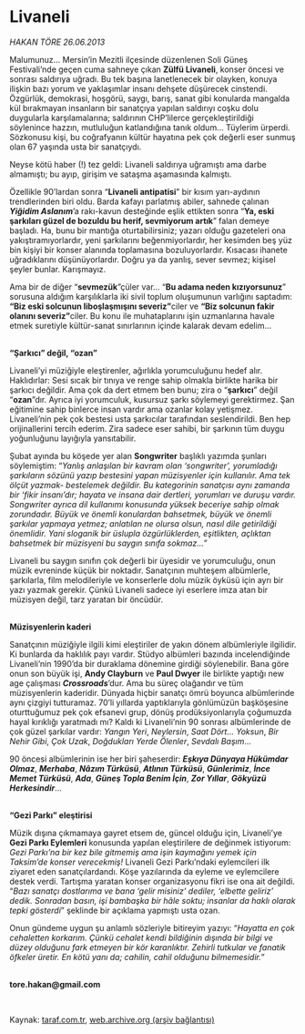 # Livaneli

*HAKAN TÖRE 26.06.2013*

<div class="yazi"><p>Malumunuz... Mersin’in Mezitli ilçesinde düzenlenen Soli Güneş Festivali’nde geçen cuma sahneye çıkan <b>Zülfü Livaneli</b>, konser öncesi ve sonrası saldırıya uğradı. Bu tek başına lanetlenecek bir olayken, konuya ilişkin bazı yorum ve yaklaşımlar insanı dehşete düşürecek cinstendi. Özgürlük, demokrasi, hoşgörü, saygı, barış, sanat gibi konularda mangalda kül bırakmayan insanların bir sanatçıya yapılan saldırıyı coşku dolu duygularla karşılamalarına; saldırının CHP’lilerce gerçekleştirildiği söylenince hazzın, mutluluğun katlandığına tanık oldum... Tüylerim ürperdi. Sözkonusu kişi, bu coğrafyanın kültür hayatına pek çok değerli eser sunmuş olan 67 yaşında usta bir sanatçıydı.</p>
<p>Neyse kötü haber (!) tez geldi: Livaneli saldırıya uğramıştı ama darbe almamıştı; bu ayıp, girişim ve sataşma aşamasında kalmıştı. </p>
<p>Özellikle 90’lardan sonra “<b>Livaneli antipatisi</b>” bir kısım yarı-aydının trendlerinden biri oldu. Barda kafayı parlatmış abiler, sahnede çalınan <b><i>Yiğidim Aslanım</i></b>’a rakı-kavun desteğinde eşlik ettikten sonra “<b>Ya, eski şarkıları güzel de bozuldu bu herif, sevmiyorum artık</b>” falan demeye başladı. Ha, bunu bir mantığa oturtabilirsiniz; yazarı olduğu gazeteleri ona yakıştıramıyorlardır, yeni şarkılarını beğenmiyorlardır, her kesimden beş yüz bin kişiyi bir konser alanında toplamasına bozuluyorlardır. Kısacası ihanete uğradıklarını düşünüyorlardır. Doğru ya da yanlış, sever sevmez; kişisel şeyler bunlar. Karışmayız.</p>
<p>Ama bir de diğer “<b>sevmezük</b>”çüler var... “<b>Bu adama neden kızıyorsunuz</b>” sorusuna aldığım karşılıklarla iki sivil toplum oluşumunun varlığını saptadım: <b>“Biz eski solcunun liboşlaşmışını severiz”</b>ciler ve <b>“Biz solcunun fakir olanını severiz”</b>ciler. Bu konu ile muhataplarını işin uzmanlarına havale etmek suretiyle kültür-sanat sınırlarının içinde kalarak devam edelim...</p>
<p><b><br/>“Şarkıcı” değil, “ozan”</b></p>
<p>Livaneli’yi müziğiyle eleştirenler, ağırlıkla yorumculuğunu hedef alır. Haklıdırlar: Sesi sıcak bir tınıya ve renge sahip olmakla birlikte harika bir şarkıcı değildir. Ama çok da dert etmem ben bunu; zira o “<b>şarkıcı</b>” değil “<b>ozan</b>”dır. Ayrıca iyi yorumculuk, kusursuz şarkı söylemeyi gerektirmez. Şan eğitimine sahip binlerce insan vardır ama ozanlar kolay yetişmez. Livaneli’nin pek çok bestesi usta şarkıcılar tarafından seslendirildi. Ben hep orijinallerini tercih ederim. Zira sadece eser sahibi, bir şarkının tüm duygu yoğunluğunu layığıyla yansıtabilir.</p>
<p>Şubat ayında bu köşede yer alan <b>Songwriter</b> başlıklı yazımda şunları söylemiştim: “<i>Yanlış anlaşılan bir kavram olan ‘songwriter’, yorumladığı şarkıların sözünü yazıp bestesini yapan müzisyenler için kullanılır. Ama tek ölçüt yazmak- bestelemek değildir. Bu kategorinin sanatçısı aynı zamanda bir ‘fikir insanı’dır; hayata ve insana dair dertleri, yorumları ve duruşu vardır. Songwriter ayrıca dil kullanımı konusunda yüksek beceriye sahip olmak zorundadır. Büyük ve önemli konulardan bahsetmek, büyük ve önemli şarkılar yapmaya yetmez; anlatılan ne olursa olsun, nasıl dile getirildiği önemlidir. Yani sloganik bir üslupla özgürlüklerden, eşitlikten, açlıktan bahsetmek bir müzisyeni bu saygın sınıfa sokmaz...</i>” </p>
<p>Livaneli bu saygın sınıfın çok değerli bir üyesidir ve yorumculuğu, onun müzik evreninde küçük bir noktadır. Sanatçının muhteşem albümlerle, şarkılarla, film melodileriyle ve konserlerle dolu müzik öyküsü için ayrı bir yazı yazmak gerekir. Çünkü Livaneli sadece iyi eserlere imza atan bir müzisyen değil, tarz yaratan bir öncüdür.</p>
<p><b><br/>Müzisyenlerin kaderi </b></p>
<p>Sanatçının müziğiyle ilgili kimi eleştiriler de yakın dönem albümleriyle ilgilidir. Ki bunlarda da haklılık payı vardır. Stüdyo albümleri bazında incelendiğinde Livaneli’nin 1990’da bir duraklama dönemine girdiği söylenebilir. Bana göre onun son büyük işi, <b>Andy Clayburn</b> ve <b>Paul Dwyer</b> ile birlikte yaptığı new age çalışması <b><i>Crossroads</i></b>’dur. Ama bu süreç olağandır ve tüm müzisyenlerin kaderidir. Dünyada hiçbir sanatçı ömrü boyunca albümlerinde aynı çizgiyi tutturamaz. 70’li yıllarda yaptıklarıyla gönlümüzün başköşesine oturttuğumuz pek çok efsanevi grup, dönüş prodüksiyonlarıyla çoğumuzda hayal kırıklığı yaratmadı mı? Kaldı ki Livaneli’nin 90 sonrası albümlerinde de çok güzel şarkılar vardır: <i>Yangın Yeri</i>, <i>Neylersin</i>, <i>Saat Dört... Yoksun</i>, <i>Bir Nehir Gibi</i>, <i>Çok Uzak</i>, <i>Doğdukları Yerde Ölenler</i>, <i>Sevdalı Başım</i>... </p>
<p>90 öncesi albümlerinin ise her biri şaheserdir: <b><i>Eşkıya Dünyaya Hükümdar Olmaz</i></b>, <b><i>Merhaba</i></b>, <b><i>Nâzım Türküsü</i></b>, <b><i>Atlının Türküsü</i></b>, <b><i>Günlerimiz</i></b>, <b><i>İnce Memet Türküsü</i></b>, <b><i>Ada</i></b>, <b><i>Güneş Topla Benim İçin</i></b>, <b><i>Zor Yıllar</i></b>, <b><i>Gökyüzü Herkesindir</i></b>... <b><i></i></b></p>
<p><b><br/>“Gezi Parkı” eleştirisi</b></p>
<p>Müzik dışına çıkmamaya gayret etsem de, güncel olduğu için, Livaneli’ye <b>Gezi Parkı Eylemleri</b> konusunda yapılan eleştirilere de değinmek istiyorum: <i>Gezi Parkı’na bir kez bile gitmemiş ama işin kaymağını yemek için Taksim’de konser verecekmiş!</i> Livaneli Gezi Parkı’ndaki eylemcileri ilk ziyaret eden sanatçılardandı. Köşe yazılarında da eyleme ve eylemcilere destek verdi. Tartışma yaratan konser organizasyonu fikri ise ona ait değildi. “<i>Bazı sanatçı dostlarıma ve bana ‘gelir misiniz’ dediler, ‘elbette geliriz’ dedik. Sonradan basın, işi bambaşka bir hâle soktu; insanlar da haklı olarak tepki gösterdi</i>” şeklinde bir açıklama yapmıştı usta ozan. </p>
<p>Onun gündeme uygun şu anlamlı sözleriyle bitireyim yazıyı:<i> </i>“<i>Hayatta en çok cehaletten korkarım. Çünkü cehalet kendi bildiğinin dışında bir bilgi ve düzey olduğunu fark etmeyen bir kör karanlıktır. Zehirli tutkular ve fanatik öfkeler üretir. En kötü yanı da; cahilin, cahil olduğunu bilmemesidir.</i>”</p><b>
<p><br/>tore.hakan@gmail.com</p>
<p></p></b> 
</div>

Kaynak: [taraf.com.tr](http://www.taraf.com.tr:80/hakan-tore/makale-livaneli.htm), [web.archive.org (arşiv bağlantısı)](http://web.archive.org/web/20130630061917/http://www.taraf.com.tr:80/hakan-tore/makale-livaneli.htm)
